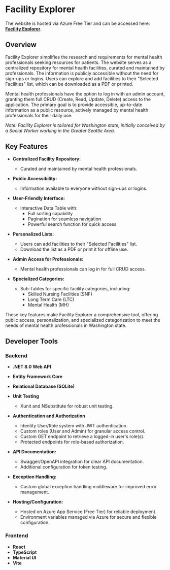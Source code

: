 # Facility Explorer

The website is hosted via Azure Free Tier and can be accessed here: <b>[Facility Explorer](https://facilityexplorer.azurewebsites.net/)</b>.

## Overview

Facility Explorer simplifies the research and requirements for mental health professionals seeking resources for patients. The website serves as a centralized repository for mental health facilities, curated and maintained by professionals. The information is publicly accessible without the need for sign-ups or logins. Users can explore and add facilities to their "Selected Facilities" list, which can be downloaded as a PDF or printed.

Mental health professionals have the option to log in with an admin account, granting them full CRUD (Create, Read, Update, Delete) access to the application. The primary goal is to provide accessible, up-to-date information as a public resource, actively managed by mental health professionals for their daily use.

_Note: Facility Explorer is tailored for Washington state, initially conceived by a Social Worker working in the Greater Seattle Area._

## Key Features

- **Centralized Facility Repository:**

  - Curated and maintained by mental health professionals.

- **Public Accessibility:**

  - Information available to everyone without sign-ups or logins.

- **User-Friendly Interface:**

  - Interactive Data Table with:
    - Full sorting capability
    - Pagination for seamless navigation
    - Powerful search function for quick access

- **Personalized Lists:**

  - Users can add facilities to their "Selected Facilities" list.
  - Download the list as a PDF or print it for offline use.

- **Admin Access for Professionals:**

  - Mental health professionals can log in for full CRUD access.

- **Specialized Categories:**
  - Sub-Tables for specific facility categories, including:
    - Skilled Nursing Facilities (SNF)
    - Long Term Care (LTC)
    - Mental Health (MH)

These key features make Facility Explorer a comprehensive tool, offering public access, personalization, and specialized categorization to meet the needs of mental health professionals in Washington state.

## Developer Tools

### Backend

- **.NET 8.0 Web API**
- **Entity Framework Core**
- **Relational Database (SQLite)**
- **Unit Testing**

  - Xunit and NSubstitute for robust unit testing.

- **Authentication and Authorization**

  - Identity User/Role system with JWT authentication.
  - Custom roles (User and Admin) for granular access control.
  - Custom GET endpoint to retrieve a logged-in user's role(s).
  - Protected endpoints for role-based authorization.

- **API Documentation:**

  - Swagger/OpenAPI integration for clear API documentation.
  - Additional configuration for token testing.

- **Exception Handling:**

  - Custom global exception handling middleware for improved error management.

- **Hosting/Configuration:**

  - Hosted on Azure App Service (Free Tier) for reliable deployment.
  - Environment variables managed via Azure for secure and flexible configuration.

### Frontend

- **React**
- **TypeScript**
- **Material UI**
- **Vite**
